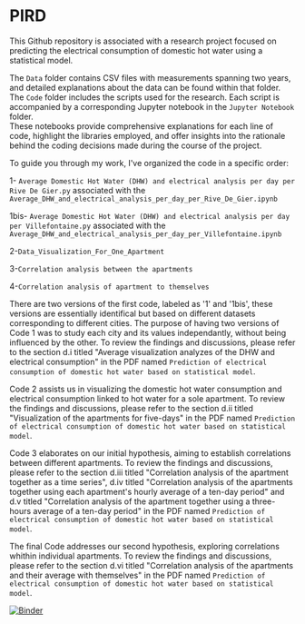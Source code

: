 # PIRD
This Github repository is associated with a research project focused on predicting the electrical consumption of domestic hot water using a statistical model.  

The `Data` folder contains CSV files with measurements spanning two years, and detailed explanations about the data can be found within that folder.  
The `Code` folder includes the scripts used for the research. Each script is accompanied by a corresponding Jupyter notebook in the `Jupyter Notebook` folder.  
These notebooks provide comprehensive explanations for each line of code, highlight the libraries employed, and offer insights into the rationale behind the coding decisions made during the course of the project.

To guide you through my work, I've organized the code in a specific order: 

1- `Average Domestic Hot Water (DHW) and electrical analysis per day per Rive De Gier.py` associated with the `Average_DHW_and_electrical_analysis_per_day_per_Rive_De_Gier.ipynb`

1bis- `Average Domestic Hot Water (DHW) and electrical analysis per day per Villefontaine.py` associated with the `Average_DHW_and_electrical_analysis_per_day_per_Villefontaine.ipynb`

2-`Data_Visualization_For_One_Apartment`

3-`Correlation analysis between the apartments`

4-`Correlation analysis of apartment to themselves`

There are two versions of the first code, labeled as '1' and '1bis', these versions are essentially identifical but based on different datasets corresponding to different cities. The purpose of having two versions of Code 1 was to study each city and its values independantly, without being influenced by the other. To review the findings and discussions, please refer to the section d.i titled "Average visualization analyzes of the DHW and electrical consumption" in the PDF named `Prediction of electrical consumption of domestic hot water based on statistical model`.

Code 2 assists us in visualizing the domestic hot water consumption and electrical consumption linked to hot water for a sole apartment. To review the findings and discussions, please refer to the section d.ii titled "Visualization of the apartments for five-days" in the PDF named `Prediction of electrical consumption of domestic hot water based on statistical model`.

Code 3 elaborates on our initial hypothesis, aiming to establish correlations between different apartments. To review the findings and discussions, please refer to the section d.iii titled "Correlation analysis of the apartment together as a time series", d.iv titled "Correlation analysis of the apartments together using each apartment's hourly average of a ten-day period" and d.v titled "Correlation analysis of the apartment together using a three-hours average of a ten-day period" in the PDF named `Prediction of electrical consumption of domestic hot water based on statistical model`.

The final Code addresses our second hypothesis, exploring correlations whithin individual apartments. To review the findings and discussions, please refer to the section d.vi titled "Correlation analysis of the apartments and their average with themselves" in the PDF named `Prediction of electrical consumption of domestic hot water based on statistical model`.




[![Binder](https://mybinder.org/badge_logo.svg)](https://mybinder.org/v2/gh/Joana-Giraud-Bit/PIRD/HEAD)
